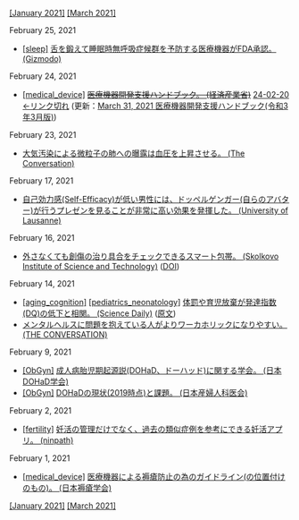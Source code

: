[\[January 2021\]](2101.md) [\[March 2021\]](2103.md)

February 25, 2021
* [\[sleep\]](sleep.md) [舌を鍛えて睡眠時無呼吸症候群を予防する医療機器がFDA承認。 (Gizmodo)](https://gizmodo.com/fda-clears-tongue-stimulator-you-use-during-the-day-to-1846214174)

February 24, 2021
* [\[medical_device\]](medical_device.md) ~~[医療機器開発支援ハンドブック。 (経済産業省)](https://www.med-device.jp/repository/c949c741c8e77fa444829a60f9eb2c3c55da9ead.pdf)~~ [24-02-20 ←リンク切れ](https://www.med-device.jp/repository2/) (更新：[March 31, 2021 医療機器開発支援ハンドブック(令和3年3月版)](2103.md))

February 23, 2021
* [大気汚染による微粒子の肺への曝露は血圧を上昇させる。 (The Conversation)](https://theconversation.com/air-filters-can-scrub-out-pollutants-near-highways-reduce-blood-pressure-155275)

February 17, 2021
* [自己効力感(Self-Efficacy)が低い男性には、ドッペルゲンガー(自らのアバター)が行うプレゼンを見ることが非常に高い効果を発揮した。 (University of Lausanne)](https://doi.org/10.1371/journal.pone.0245960)

February 16, 2021
* [外さなくても創傷の治り具合をチェックできるスマート包帯。 (Skolkovo Institute of Science and Technology)](https://www.skoltech.ru/en/2020/12/sensors-for-a-smart-wound-bandage-may-track-healing-immune-response-study/) ([DOI](https://doi.org/10.1021/acssensors.0c01697))

February 14, 2021
* [\[aging_cognition\]](aging_cognition.md) [\[pediatrics_neonatology\]](pediatrics_neonatology.md) [体罰や育児放棄が発達指数(DQ)の低下と相関。 (Science Daily)](https://www.sciencedaily.com/releases/2021/02/210205192202.htm) ([原文](https://jaacap.org/article/S0890-8567(20)30163-5/fulltext))
* [メンタルヘルスに問題を抱えている人がよりワーカホリックになりやすい。 (THE CONVERSATION)](https://theconversation.com/work-addiction-can-be-harmful-to-mental-health-153411)

February 9, 2021
* [\[ObGyn\]](ObGyn.md) [成人病胎児期起源説(DOHaD、ドーハッド)に関する学会。 (日本DOHaD学会)](http://square.umin.ac.jp/Jp-DOHaD/index.html)
* [\[ObGyn\]](ObGyn.md) [DOHaDの現状(2019時点)と課題。 (日本産婦人科医会)](http://www.jaog.or.jp/wp/wp-content/uploads/2019/03/eae26d5cc26a44d86d0f83c00b76b8c4.pdf)

February 2, 2021
* [\[fertility\]](fertility.md) [妊活の管理だけでなく、過去の類似症例を参考にできる妊活アプリ。 (ninpath)](https://ninpath.com/)

February 1, 2021
* [\[medical_device\]](medical_device.md) [医療機器による褥瘡防止の為のガイドライン(の位置付けのもの)。 (日本褥瘡学会)](http://www.jspu.org/jpn/info/pdf/bestpractice_.pdf)

[\[January 2021\]](2101.md) [\[March 2021\]](2103.md)

